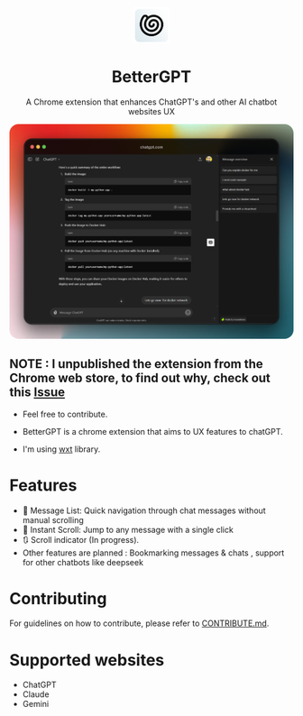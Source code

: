<div align="center">
  <img src="assets/icon.png" alt="BetterGPT Logo" width="64" />
  <h1>BetterGPT</h1>
  <p>A Chrome extension that enhances ChatGPT's and other AI chatbot websites UX</p>
  <img src="md/Preview.png" style="border-radius:16px" >
</div>


## NOTE : I unpublished the extension from the Chrome web store, to find out why, check out this [Issue](https://github.com/COUSCOUSZ/BetterGPT/issues/5)


- Feel free to contribute. 

- BetterGPT is a chrome extension that aims to UX features to chatGPT.

- I'm using [wxt](https://wxt.dev/) library.


# Features

- 📜 Message List: Quick navigation through chat messages without manual scrolling
- 🎯 Instant Scroll: Jump to any message with a single click
- 🔃 Scroll indicator (In progress).
- Other features are planned : Bookmarking messages & chats , support for other chatbots like deepseek

# Contributing
For guidelines on how to contribute, please refer to [CONTRIBUTE.md](CONTRIBUTE.md).

# Supported websites 
- ChatGPT
- Claude 
- Gemini


